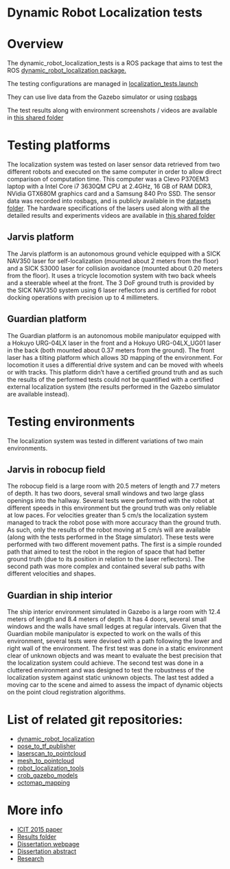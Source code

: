 Dynamic Robot Localization tests
================================

# Overview

The dynamic_robot_localization_tests is a ROS package that aims to test the ROS [dynamic_robot_localization package.](https://github.com/carlosmccosta/dynamic_robot_localization)

The testing configurations are managed in [localization_tests.launch](https://github.com/carlosmccosta/dynamic_robot_localization_tests/blob/hydro-devel/launch/localization_tests.launch)

They can use live data from the Gazebo simulator or using [rosbags](https://github.com/carlosmccosta/dynamic_robot_localization_tests/tree/hydro-devel/datasets)

The test results along with environment screenshots / videos are available in [this shared folder](https://www.dropbox.com/sh/nwb6gezj2dan187/AABM2u4BGd12lN__nYFwSktLa?dl=0)



# Testing platforms

The localization system was tested on laser sensor data retrieved from two different robots and executed on the same computer in order to allow direct comparison of computation time. This computer was a Clevo P370EM3 laptop with a Intel Core i7 3630QM CPU at 2.4GHz, 16 GB of RAM DDR3, NVidia GTX680M graphics card and a Samsung 840 Pro SSD.
The sensor data was recorded into rosbags, and is publicly available in the [datasets folder](https://github.com/carlosmccosta/dynamic_robot_localization_tests/tree/hydro-devel/datasets).
The hardware specifications of the lasers used along with all the detailed results and experiments videos are available in [this shared folder](https://www.dropbox.com/sh/nwb6gezj2dan187/AABM2u4BGd12lN__nYFwSktLa?dl=0)

## Jarvis platform
The Jarvis platform is an autonomous ground vehicle equipped with a SICK NAV350 laser for self-localization (mounted about 2 meters from the floor) and a SICK S3000 laser for collision avoidance (mounted about 0.20 meters from the floor). It uses a tricycle locomotion system with two back wheels and a steerable wheel at the front. The 3 DoF ground truth is provided by the SICK NAV350 system using 6 laser reflectors and is certified for robot docking operations with precision up to 4 millimeters.

## Guardian platform
The Guardian platform is an autonomous mobile manipulator equipped with a Hokuyo URG-04LX laser in the front and a Hokuyo URG-04LX_UG01 laser in the back (both mounted about 0.37 meters from the ground). The front laser has a tilting platform which allows 3D mapping of the environment. For locomotion it uses a differential drive system and can be moved with wheels or with tracks. This platform didn’t have a certified ground truth and as such the results of the performed tests could not be quantified with a certified external localization system (the results performed in the Gazebo simulator are available instead).



# Testing environments

The localization system was tested in different variations of two main environments.

## Jarvis in robocup field
The robocup field is a large room with 20.5 meters of length and 7.7 meters of depth. It has two doors, several small windows and two large glass openings into the hallway.
Several tests were performed with the robot at different speeds in this environment but the ground truth was only reliable at low paces. For velocities greater than 5 cm/s the localization system managed to track the robot pose with more accuracy than the ground truth. As such, only the results of the robot moving at 5 cm/s will are available (along with the tests performed in the Stage simulator). These tests were performed with two different movement paths. The first is a simple rounded path that aimed to test the robot in the region of space that had better ground truth (due to its position in relation to the laser reflectors). The second path was more complex and contained several sub paths with different velocities and shapes.

## Guardian in ship interior
The ship interior environment simulated in Gazebo is a large room with 12.4 meters of length and 8.4 meters of depth. It has 4 doors, several small windows and the walls have small ledges at regular intervals.
Given that the Guardian mobile manipulator is expected to work on the walls of this environment, several tests were devised with a path following the lower and right wall of the environment.
The first test was done in a static environment clear of unknown objects and was meant to evaluate the best precision that the localization system could achieve. The second test was done in a cluttered environment and was designed to test the robustness of the localization system against static unknown objects. The last test added a moving car to the scene and aimed to assess the impact of dynamic objects on the point cloud registration algorithms.



# List of related git repositories:

* [dynamic_robot_localization](https://github.com/carlosmccosta/dynamic_robot_localization)
* [pose_to_tf_publisher](https://github.com/carlosmccosta/pose_to_tf_publisher)
* [laserscan_to_pointcloud](https://github.com/carlosmccosta/laserscan_to_pointcloud)
* [mesh_to_pointcloud](https://github.com/carlosmccosta/mesh_to_pointcloud)
* [robot_localization_tools](https://github.com/carlosmccosta/robot_localization_tools)
* [crob_gazebo_models](https://github.com/carlosmccosta/crob_gazebo_models)
* [octomap_mapping](https://github.com/carlosmccosta/octomap_mapping)



# More info

* [ICIT 2015 paper](https://www.dropbox.com/sh/yizj93xtvsapl9e/AABdCPKrMX2V58vzpzECKiExa?dl=0)
* [Results folder](https://www.dropbox.com/sh/nwb6gezj2dan187/AABM2u4BGd12lN__nYFwSktLa?dl=0)
* [Dissertation webpage](http://carlosmccosta.wix.com/personal-webpage#!dissertation/c12dl)
* [Dissertation abstract](http://1drv.ms/1odZRYO)
* [Research](http://1drv.ms/1l8yGei)

